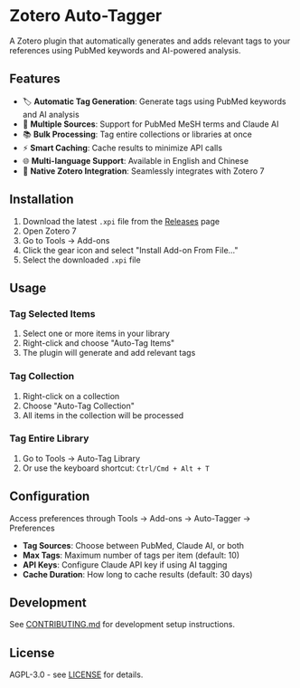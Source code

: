 # Zotero Auto-Tagger

A Zotero plugin that automatically generates and adds relevant tags to your references using PubMed keywords and AI-powered analysis.

## Features

- 🏷️ **Automatic Tag Generation**: Generate tags using PubMed keywords and AI analysis
- 🤖 **Multiple Sources**: Support for PubMed MeSH terms and Claude AI
- 📚 **Bulk Processing**: Tag entire collections or libraries at once
- ⚡ **Smart Caching**: Cache results to minimize API calls
- 🌐 **Multi-language Support**: Available in English and Chinese
- 🎨 **Native Zotero Integration**: Seamlessly integrates with Zotero 7

## Installation

1. Download the latest `.xpi` file from the [Releases](https://github.com/dnnunn/zotero-auto-tagger/releases) page
2. Open Zotero 7
3. Go to Tools → Add-ons
4. Click the gear icon and select "Install Add-on From File..."
5. Select the downloaded `.xpi` file

## Usage

### Tag Selected Items
1. Select one or more items in your library
2. Right-click and choose "Auto-Tag Items"
3. The plugin will generate and add relevant tags

### Tag Collection
1. Right-click on a collection
2. Choose "Auto-Tag Collection"
3. All items in the collection will be processed

### Tag Entire Library
1. Go to Tools → Auto-Tag Library
2. Or use the keyboard shortcut: `Ctrl/Cmd + Alt + T`

## Configuration

Access preferences through Tools → Add-ons → Auto-Tagger → Preferences

- **Tag Sources**: Choose between PubMed, Claude AI, or both
- **Max Tags**: Maximum number of tags per item (default: 10)
- **API Keys**: Configure Claude API key if using AI tagging
- **Cache Duration**: How long to cache results (default: 30 days)

## Development

See [CONTRIBUTING.md](CONTRIBUTING.md) for development setup instructions.

## License

AGPL-3.0 - see [LICENSE](LICENSE) for details.

